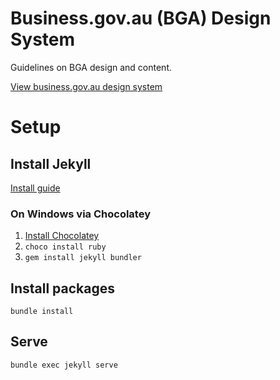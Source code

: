 # Business.gov.au (BGA) Design System

Guidelines on BGA design and content.

[View business.gov.au design system](https://ausgov.github.io/bga-design-system/index.html)

# Setup

## Install Jekyll

[Install guide](https://jekyllrb.com/docs/installation)

### On Windows via Chocolatey

1. [Install Chocolatey](https://chocolatey.org/install)
1. `choco install ruby`
1. `gem install jekyll bundler`

## Install packages

`bundle install`

## Serve

`bundle exec jekyll serve`
